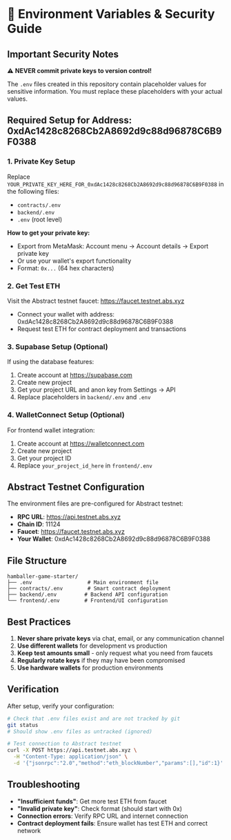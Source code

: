 # 🔐 Environment Variables & Security Guide

## Important Security Notes

⚠️ **NEVER commit private keys to version control!**

The `.env` files created in this repository contain placeholder values for sensitive information. You must replace these placeholders with your actual values.

## Required Setup for Address: 0xdAc1428c8268Cb2A8692d9c88d96878C6B9F0388

### 1. Private Key Setup
Replace `YOUR_PRIVATE_KEY_HERE_FOR_0xdAc1428c8268Cb2A8692d9c88d96878C6B9F0388` in the following files:
- `contracts/.env`
- `backend/.env` 
- `.env` (root level)

**How to get your private key:**
- Export from MetaMask: Account menu → Account details → Export private key
- Or use your wallet's export functionality
- Format: `0x...` (64 hex characters)

### 2. Get Test ETH
Visit the Abstract testnet faucet: https://faucet.testnet.abs.xyz
- Connect your wallet with address: 0xdAc1428c8268Cb2A8692d9c88d96878C6B9F0388
- Request test ETH for contract deployment and transactions

### 3. Supabase Setup (Optional)
If using the database features:
1. Create account at https://supabase.com
2. Create new project
3. Get your project URL and anon key from Settings → API
4. Replace placeholders in `backend/.env` and `.env`

### 4. WalletConnect Setup (Optional)
For frontend wallet integration:
1. Create account at https://walletconnect.com
2. Create new project
3. Get your project ID
4. Replace `your_project_id_here` in `frontend/.env`

## Abstract Testnet Configuration

The environment files are pre-configured for Abstract testnet:
- **RPC URL**: https://api.testnet.abs.xyz
- **Chain ID**: 11124
- **Faucet**: https://faucet.testnet.abs.xyz
- **Your Wallet**: 0xdAc1428c8268Cb2A8692d9c88d96878C6B9F0388

## File Structure

```
hamballer-game-starter/
├── .env                  # Main environment file
├── contracts/.env        # Smart contract deployment
├── backend/.env         # Backend API configuration  
└── frontend/.env        # Frontend/UI configuration
```

## Best Practices

1. **Never share private keys** via chat, email, or any communication channel
2. **Use different wallets** for development vs production
3. **Keep test amounts small** - only request what you need from faucets
4. **Regularly rotate keys** if they may have been compromised
5. **Use hardware wallets** for production environments

## Verification

After setup, verify your configuration:
```bash
# Check that .env files exist and are not tracked by git
git status
# Should show .env files as untracked (ignored)

# Test connection to Abstract testnet
curl -X POST https://api.testnet.abs.xyz \
  -H "Content-Type: application/json" \
  -d '{"jsonrpc":"2.0","method":"eth_blockNumber","params":[],"id":1}'
```

## Troubleshooting

- **"Insufficient funds"**: Get more test ETH from faucet
- **"Invalid private key"**: Check format (should start with 0x)
- **Connection errors**: Verify RPC URL and internet connection
- **Contract deployment fails**: Ensure wallet has test ETH and correct network